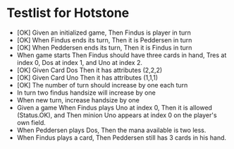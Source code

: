 Testlist for Hotstone
====

* [OK] Given an initialized game, Then Findus is player in turn 
* [OK] When Findus ends its turn, Then it is Peddersen in turn 
* [OK] When Peddersen ends its turn, Then it is Findus in turn
* When game starts Then Findus should have three cards in hand, Tres at index 0, Dos at index 1, and Uno at index 2. 
* [OK] Given Card Dos Then it has attributes (2,2,2)
* [OK] Given Card Uno Then it has attributes (1,1,1)
* [OK] The number of turn should increase by one each turn
* In turn two findus handsize will increase by one
* When new turn, increase handsize by one 
* Given a game When Findus plays Uno at index 0, Then it is allowed (Status.OK), and Then minion Uno appears at index 0 on the player's own field. 
* When Peddersen plays Dos, Then the mana available is two less. 
* When Findus plays a card, Then Peddersen still has 3 cards in his hand.